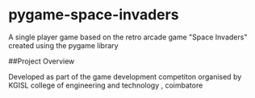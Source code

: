 # pygame-space-invaders
A single player game based on the retro arcade game "Space Invaders" created using the pygame library

##Project Overview

Developed as part of the game development competiton organised by  KGISL college of engineering
and technology , coimbatore
